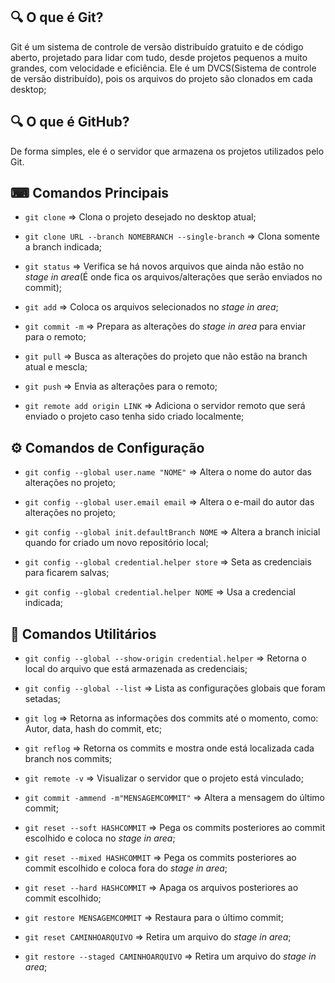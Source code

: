 ## 🔍 O que é Git?
Git é um sistema de controle de versão distribuído gratuito e de código aberto, projetado para lidar com tudo, desde projetos pequenos a muito grandes, com velocidade e eficiência.
Ele é um DVCS(Sistema de controle de versão distribuído), pois os arquivos do projeto são clonados em cada desktop;

## 🔍 O que é GitHub?
De forma simples, ele é o servidor que armazena os projetos utilizados pelo Git.

## ⌨ Comandos Principais
- ```git clone``` => Clona o projeto desejado no desktop atual;

- ```git clone URL --branch NOMEBRANCH --single-branch``` => Clona somente a branch indicada;

- ```git status``` => Verifica se há novos arquivos que ainda não estão no *stage in area*(É onde fica os arquivos/alterações que serão enviados no commit);

- ```git add``` => Coloca os arquivos selecionados no *stage in area*;

- ```git commit -m``` => Prepara as alterações do *stage in area* para enviar para o remoto;

- ```git pull``` => Busca as alterações do projeto que não estão na branch atual e mescla;

- ```git push``` => Envia as alterações para o remoto;

- ```git remote add origin LINK``` => Adiciona o servidor remoto que será enviado o projeto caso tenha sido criado localmente;

## ⚙ Comandos de Configuração
- ```git config --global user.name "NOME"``` => Altera o nome do autor das alterações no projeto;

- ```git config --global user.email email``` => Altera o e-mail do autor das alterações no projeto;

- ```git config --global init.defaultBranch NOME``` => Altera a branch inicial quando for criado um novo repositório local;

- ```git config --global credential.helper store``` => Seta as credenciais para ficarem salvas;

- ```git config --global credential.helper NOME``` => Usa a credencial indicada;

## 📑 Comandos Utilitários

- ```git config --global --show-origin credential.helper``` => Retorna o local do arquivo que está armazenada as credenciais;

- ```git config --global --list``` => Lista as configurações globais que foram setadas;

- ```git log``` => Retorna as informações dos commits até o momento, como: Autor, data, hash do commit, etc;

- ```git reflog``` => Retorna os commits e mostra onde está localizada cada branch nos commits;

- ```git remote -v``` => Visualizar o servidor que o projeto está vinculado;

- ```git commit -ammend -m"MENSAGEMCOMMIT"``` => Altera a mensagem do último commit;

- ```git reset --soft HASHCOMMIT``` => Pega os commits posteriores ao commit escolhido
e coloca no *stage in area*;

- ```git reset --mixed HASHCOMMIT``` => Pega os commits posteriores ao commit escolhido
e coloca fora do *stage in area*;

- ```git reset --hard HASHCOMMIT``` => Apaga os arquivos posteriores ao commit escolhido;

- ```git restore MENSAGEMCOMMIT``` => Restaura para o último commit;

- ```git reset CAMINHOARQUIVO``` => Retira um arquivo do *stage in area*;

- ```git restore --staged CAMINHOARQUIVO``` => Retira um arquivo do *stage in area*;
